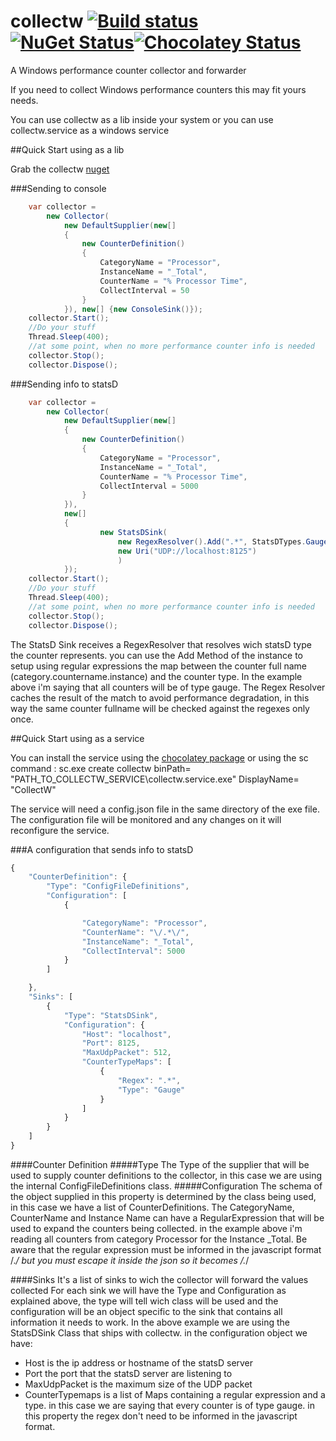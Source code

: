 # collectw [![Build status](https://ci.appveyor.com/api/projects/status/43hsevhbhl029fyv?svg=true)](https://ci.appveyor.com/project/JoseFelix/collectw) [![NuGet Status](http://img.shields.io/nuget/v/collectw.svg?style=flat)](https://www.nuget.org/packages/collectw/)[![Chocolatey Status](https://img.shields.io/chocolatey/v/collectw.service.svg)](https://chocolatey.org/packages/collectw.service)

A Windows performance counter collector and forwarder

If you need to collect Windows performance counters this may fit yours needs.

You can use collectw as a lib inside your system or you can use collectw.service as a windows service

##Quick Start using as a lib

Grab the collectw [nuget](https://www.nuget.org/packages/collectw)


###Sending to console

```C#
    var collector =
        new Collector(
            new DefaultSupplier(new[]
            {
                new CounterDefinition()
                {
                    CategoryName = "Processor",
                    InstanceName = "_Total",
                    CounterName = "% Processor Time",
                    CollectInterval = 50
                }
            }), new[] {new ConsoleSink()});
    collector.Start();
    //Do your stuff
    Thread.Sleep(400);
    //at some point, when no more performance counter info is needed
    collector.Stop();
    collector.Dispose();
```

###Sending info to statsD

```C#
    var collector =
        new Collector(
            new DefaultSupplier(new[]
            {
                new CounterDefinition()
                {
                    CategoryName = "Processor",
                    InstanceName = "_Total",
                    CounterName = "% Processor Time",
                    CollectInterval = 5000
                }
            }),
            new[]
            {
                    new StatsDSink(
                        new RegexResolver().Add(".*", StatsDTypes.Gauge),
                        new Uri("UDP://localhost:8125")
                        )
            });
    collector.Start();
    //Do your stuff
    Thread.Sleep(400);
    //at some point, when no more performance counter info is needed
    collector.Stop();
    collector.Dispose();
```
The StatsD Sink receives a RegexResolver that resolves wich statsD type the counter represents. you can use the Add Method of the instance to setup using regular expressions the map between the counter full name (category.countername.instance) and the counter type. In the example above i'm saying that all counters will be of type gauge. The Regex Resolver caches the result of the match to avoid performance degradation, in this way the same counter fullname will be checked against the regexes only once.


##Quick Start using as a service

You can install the service using the [chocolatey package](https://chocolatey.org/packages/collectw.service)
or using the sc command :
sc.exe create collectw binPath= "PATH_TO_COLLECTW_SERVICE\collectw.service.exe" DisplayName= "CollectW"

The service will need a config.json file in the same directory of the exe file.
The configuration file will be monitored and any changes on it will reconfigure the service.

###A configuration that sends info to statsD

```javascript
{
    "CounterDefinition": {
        "Type": "ConfigFileDefinitions",
        "Configuration": [
            {

                "CategoryName": "Processor",
                "CounterName": "\/.*\/",
                "InstanceName": "_Total",
                "CollectInterval": 5000
            }
        ]

    },
    "Sinks": [
        {
            "Type": "StatsDSink",
            "Configuration": {
                "Host": "localhost",
                "Port": 8125,
                "MaxUdpPacket": 512,
                "CounterTypeMaps": [
                    {
                        "Regex": ".*",
                        "Type": "Gauge"
                    }
                ]
            }
        }
    ]
}
```
####Counter Definition
#####Type
  The Type of the supplier that will be used to supply counter definitions to the collector, in this case we are using the internal ConfigFileDefinitions class.
#####Configuration
  The schema of the object supplied in this property is determined by the class being used, in this case we have a list of CounterDefinitions.
  The CategoryName, CounterName and Instance Name can have a RegularExpression that will be used to expand the counters being collected. in the example above i'm reading all counters from category Processor for the Instance _Total. Be aware that the regular expression must be informed in the javascript format /.*/ but you must escape it inside the json so it becomes \/.*\/

####Sinks
  It's a list of sinks to wich the collector will forward the values collected
  For each sink we will have the Type and Configuration as explained above, the type will tell wich class will be used and the configuration will be an object specific to the sink that contains all information it needs to work.
  In the above example we are using the StatsDSink Class that ships with collectw. in the configuration object we have:
  * Host is the ip address or hostname of the statsD server
  * Port the port that the statsD server are listening to
  * MaxUdpPacket is the maximum size of the UDP packet
  * CounterTypemaps is a list of Maps containing a regular expression and a type. in this case we are saying that every counter is of type gauge. in this property the regex don't need to be informed in the javascript format.
